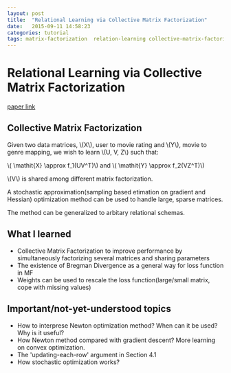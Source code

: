 ```yaml
---
layout: post
title:  "Relational Learning via Collective Matrix Factorization"
date:   2015-09-11 14:58:23
categories: tutorial
tags: matrix-factorization  relation-learning collective-matrix-factorization 
---
```


# Relational Learning via Collective Matrix Factorization

[paper link](http://www.cs.cmu.edu/~ggordon/singh-gordon-kdd-factorization.pdf)

## Collective Matrix Factorization

Given two data matrices, \\(X\\), user to movie rating and \\(Y\\), movie to genre mapping, we wish to learn \\(U, V, Z\\) such that:

\\( \mathit{X} \approx f_1(UV^T)\\) and \\( \mathit{Y} \approx f_2(VZ^T)\\)

\\(V\\) is shared among different matrix factorization.

A stochastic approximation(sampling based etimation on gradient and Hessian) optimization method can be used to handle large, sparse matrices.

The method can be generalized to arbitary relational schemas.

## What I learned

- Collective Matrix Factorization to improve performance by simultaneously factorizing several matrices and sharing parameters
- The existence of Bregman Divergence as a general way for loss function in MF
- Weights can be used to rescale the loss function(large/small matrix, cope with missing values)


## Important/not-yet-understood topics

- How to interprese Newton optimization method? When can it be used? Why is it useful?
- How Newton method compared with gradient descent? More learning on convex optimization.
- The 'updating-each-row' argument in Section 4.1
- How stochastic optimization works?
